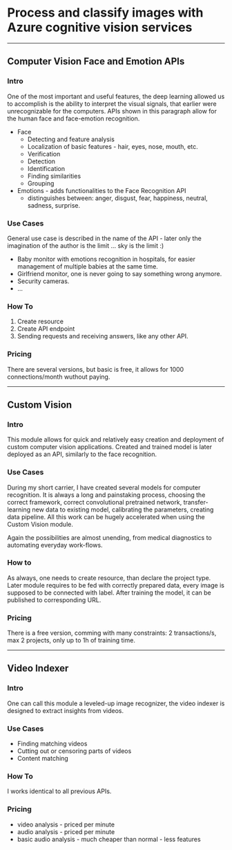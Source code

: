# Process and classify images with Azure cognitive vision services

<hr>

## Computer Vision Face and Emotion APIs

### Intro 

One of the most important and useful  features, the deep learning allowed us to accomplish is the ability to interpret the visual signals, that earlier were unrecognizable for the computers. APIs shown in this paragraph allow for the human face and face-emotion recognition.

- Face 
  - Detecting and feature analysis
  - Localization of basic features - hair, eyes, nose, mouth, etc.
  - Verification
  - Detection
  - Identification
  - Finding similarities
  - Grouping
- Emotions - adds functionalities to the Face Recognition API
  - distinguishes between: anger, disgust, fear, happiness, neutral, sadness, surprise.

### Use Cases

General use case is described in the name of the API - later only the imagination of the author is the limit ... sky is the limit :)

- Baby monitor with emotions recognition in hospitals, for easier management of multiple babies at the same time.
- Girlfriend monitor, one is never going to say something wrong anymore.
- Security cameras.
- ...

### How To

1. Create resource
2. Create API endpoint
3. Sending requests and receiving answers, like any other API.

### Pricing

There are several versions, but basic is free, it allows for 1000 connections/month wuthout paying.

<hr>

## Custom Vision

### Intro 

This module allows for quick and relatively easy creation and deployment of custom computer vision applications. Created and trained model is later deployed as an API, similarly to the face recognition.

### Use Cases

During my short carrier, I have created several models for computer recognition. It is always a long and painstaking process, choosing the correct framework, correct convolutional pretrained network, transfer-learning new data to existing model, calibrating the parameters, creating data pipeline. All this work can be hugely accelerated when using the Custom Vision module.

Again the possibilities are almost unending, from medical diagnostics to automating everyday work-flows. 

### How to

As always, one needs to create resource, than declare the project type. Later module requires to be fed with correctly prepared data, every image is supposed to be connected with label. After training the model, it can be published to corresponding URL.

### Pricing

There is a free version, comming with many constraints: 2 transactions/s, max 2 projects, only up to 1h of training time.

<hr>

## Video Indexer

### Intro 

One can call this module a leveled-up image recognizer, the video indexer is designed to extract insights from videos.

### Use Cases

- Finding matching videos
- Cutting out or censoring parts of videos
- Content matching

### How To

I works identical to all previous APIs.

### Pricing

- video analysis - priced per minute
- audio analysis - priced per minute
- basic audio analysis - much cheaper than normal - less features









